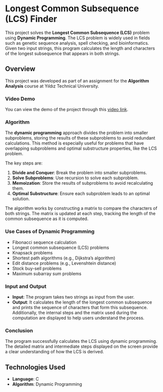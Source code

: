 # Longest Common Subsequence (LCS) Finder

This project solves the **Longest Common Subsequence (LCS)** problem using **Dynamic Programming**. The LCS problem is widely used in fields such as genetic sequence analysis, spell checking, and bioinformatics. Given two input strings, this program calculates the length and characters of the longest subsequence that appears in both strings.

## Overview

This project was developed as part of an assignment for the **Algorithm Analysis** course at Yıldız Technical University.

### Video Demo
You can view the demo of the project through this [video link](https://youtu.be/PHR3-vjiNPA).

### Algorithm

The **dynamic programming** approach divides the problem into smaller subproblems, storing the results of these subproblems to avoid redundant calculations. This method is especially useful for problems that have overlapping subproblems and optimal substructure properties, like the LCS problem.

The key steps are:
1. **Divide and Conquer**: Break the problem into smaller subproblems.
2. **Solve Subproblems**: Use recursion to solve each subproblem.
3. **Memoization**: Store the results of subproblems to avoid recalculating them.
4. **Optimal Substructure**: Ensure each subproblem leads to an optimal solution.

The algorithm works by constructing a matrix to compare the characters of both strings. The matrix is updated at each step, tracking the length of the common subsequence as it is computed.

### Use Cases of Dynamic Programming
- Fibonacci sequence calculation
- Longest common subsequence (LCS) problems
- Knapsack problems
- Shortest path algorithms (e.g., Dijkstra’s algorithm)
- Edit distance problems (e.g., Levenshtein distance)
- Stock buy-sell problems
- Maximum subarray sum problems

### Input and Output

- **Input**: The program takes two strings as input from the user.
- **Output**: It calculates the length of the longest common subsequence and prints the sequence of characters that form this subsequence. Additionally, the internal steps and the matrix used during the computation are displayed to help users understand the process.

### Conclusion

The program successfully calculates the LCS using dynamic programming. The detailed matrix and intermediate steps displayed on the screen provide a clear understanding of how the LCS is derived.

## Technologies Used
- **Language**: C
- **Algorithm**: Dynamic Programming

